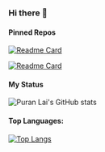 ### Hi there 👋

#### Pinned Repos

[![Readme Card](https://github-readme-stats.vercel.app/api/pin/?username=laipuran&repo=LuckDraw)](https://github.com/laipuran/LuckDraw)

[![Readme Card](https://github-readme-stats.vercel.app/api/pin/?username=laipuran&repo=laipuran.github.io)](https://github.com/laipuran/laipuran.github.io)

#### My Status
![Puran Lai's GitHub stats](https://github-readme-stats.vercel.app/api?username=laipuran&show_icons=true&theme=merko)

#### Top Languages: 
[![Top Langs](https://github-readme-stats.vercel.app/api/top-langs/?username=laipuran&exclude=laipuran.github.io,blog-img,laipuran)](https://github.com/laipuran)

<!--
**laipuran/laipuran** is a ✨ _special_ ✨ repository because its `README.md` (this file) appears on your GitHub profile.

Here are some ideas to get you started:

- 🔭 I’m currently working on ...
- 🌱 I’m currently learning ...
- 👯 I’m looking to collaborate on ...
- 🤔 I’m looking for help with ...
- 💬 Ask me about ...
- 📫 How to reach me: ...
- 😄 Pronouns: ...
- ⚡ Fun fact: ...
-->
